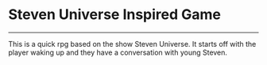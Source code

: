 # Steven Universe Inspired Game
______________________________

This is a quick rpg based on the show Steven Universe. It starts off with the player waking up and they have a conversation with young Steven. 
